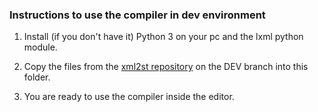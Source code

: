 ### Instructions to use the compiler in dev environment

1. Install (if you don't have it) Python 3 on your pc and the lxml python module.

2. Copy the files from the [xml2st repository](https://github.com/Autonomy-Logic/xml2st.git) on the DEV branch into this folder.

3. You are ready to use the compiler inside the editor.
